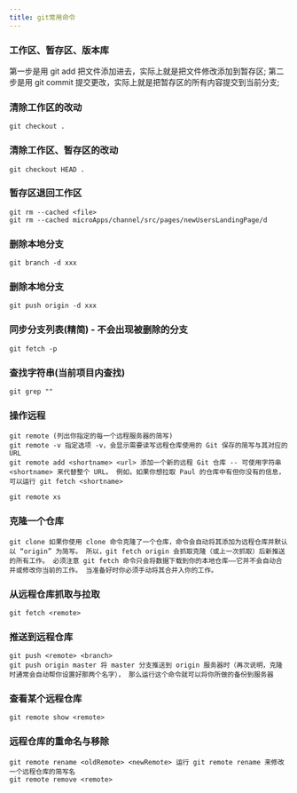 ```yaml
---
title: git常用命令
---
```


### 工作区、暂存区、版本库

第一步是用 git add 把文件添加进去，实际上就是把文件修改添加到暂存区;
第二步是用 git commit 提交更改，实际上就是把暂存区的所有内容提交到当前分支;

### 清除工作区的改动

    git checkout .

### 清除工作区、暂存区的改动

    git checkout HEAD .

### 暂存区退回工作区

    git rm --cached <file>
    git rm --cached microApps/channel/src/pages/newUsersLandingPage/d

### 删除本地分支

    git branch -d xxx

### 删除本地分支

    git push origin -d xxx

### 同步分支列表(精简) - 不会出现被删除的分支

    git fetch -p

### 查找字符串(当前项目内查找)

    git grep ""

### 操作远程

    git remote (列出你指定的每一个远程服务器的简写)
    git remote -v 指定选项 -v，会显示需要读写远程仓库使用的 Git 保存的简写与其对应的 URL
    git remote add <shortname> <url> 添加一个新的远程 Git 仓库 -- 可使用字符串 <shortname> 来代替整个 URL。 例如，如果你想拉取 Paul 的仓库中有但你没有的信息，可以运行 git fetch <shortname>

    git remote xs

### 克隆一个仓库

    git clone 如果你使用 clone 命令克隆了一个仓库，命令会自动将其添加为远程仓库并默认以 “origin” 为简写。 所以，git fetch origin 会抓取克隆（或上一次抓取）后新推送的所有工作。 必须注意 git fetch 命令只会将数据下载到你的本地仓库——它并不会自动合并或修改你当前的工作。 当准备好时你必须手动将其合并入你的工作。

### 从远程仓库抓取与拉取

    git fetch <remote>

### 推送到远程仓库

    git push <remote> <branch>
    git push origin master 将 master 分支推送到 origin 服务器时（再次说明，克隆时通常会自动帮你设置好那两个名字）， 那么运行这个命令就可以将你所做的备份到服务器

### 查看某个远程仓库

    git remote show <remote>

### 远程仓库的重命名与移除

    git remote rename <oldRemote> <newRemote> 运行 git remote rename 来修改一个远程仓库的简写名
    git remote remove <remote>
